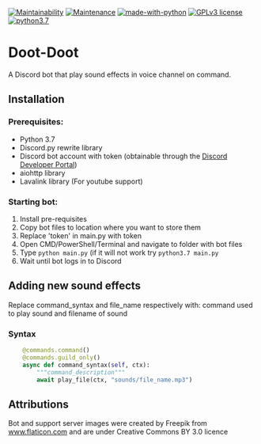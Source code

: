 [![Maintainability](https://api.codeclimate.com/v1/badges/347e0974b306643c3f82/maintainability)](https://codeclimate.com/github/ks00908/doot-doot/maintainability) [![Maintenance](https://img.shields.io/badge/Maintained%3F-yes-green.svg)](https://GitHub.com/Naereen/StrapDown.js/graphs/commit-activity) [![made-with-python](https://img.shields.io/badge/Made%20with-Python-1f425f.svg)](https://www.python.org/)  [![GPLv3 license](https://img.shields.io/badge/License-GPLv3-blue.svg)](http://perso.crans.org/besson/LICENSE.html) [![python3.7](https://img.shields.io/badge/python-3.7-blue.svg)](https://img.shields.io/badge/python-3.7-blue.svg)
# Doot-Doot
A Discord bot that play sound effects in voice channel on command.


## Installation

### Prerequisites:
  * Python 3.7
  * Discord.py rewrite library
  * Discord bot account with token (obtainable through the [Discord Developer Portal](https://discordapp.com/developers/applications/))
  * aiohttp library
  * Lavalink library (For youtube support)
  
### Starting bot:
  1. Install pre-requisites
  2. Copy bot files to location where you want to store them
  3. Replace 'token' in main.py with token
  4. Open CMD/PowerShell/Terminal and navigate to folder with bot files
  5. Type ``python main.py`` (if it will not work try ``python3.7 main.py``
  6. Wait until bot logs in to Discord
  
  
## Adding new sound effects
Replace command_syntax and file_name respectively with: command used to play sound and filename of sound
### Syntax
```py
    @commands.command()
    @commands.guild_only()
    async def command_syntax(self, ctx):
        """command_description"""
        await play_file(ctx, "sounds/file_name.mp3")
```
## Attributions

Bot and support server images were created by Freepik from www.flaticon.com and are under Creative Commons BY 3.0 licence
